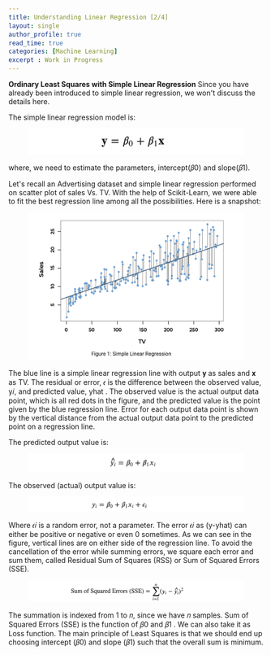 ```yaml
---
title: Understanding Linear Regression [2/4]
layout: single
author_profile: true
read_time: true
categories: [Machine Learning]
excerpt : Work in Progress
---
```


__Ordinary Least Squares with Simple Linear Regression__
Since you have already been introduced to simple linear regression, we won't discuss the details here.

The simple linear regression model is:

<figure>
	<img src="/images/7_1.png">
	<figcaption></figcaption>
</figure>

where, we need to estimate the parameters, intercept(𝛽0) and slope(𝛽1).

Let's recall an Advertising dataset and simple linear regression performed on scatter plot of sales Vs. TV. With the help of Scikit-Learn, we were able to fit the best regression line among all the possibilities. Here is a snapshot:

<figure>
	<img src="/images/7_2.png">
	<figcaption></figcaption>
</figure>

The blue line is a simple linear regression line with output 𝐲 as sales and 𝐱 as TV. The residual or error, 𝜖 is the difference between the observed value, y𝑖, and predicted value, yhat . The observed value is the actual output data point, which is all red dots in the figure, and the predicted value is the point given by the blue regression line. Error for each output data point is shown by the vertical distance from the actual output data point to the predicted point on a regression line.

The predicted output value is:

<figure>
	<img src="/images/7_3.png">
	<figcaption></figcaption>
</figure>

The observed (actual) output value is:

<figure>
	<img src="/images/7_4.png">
	<figcaption></figcaption>
</figure>

Where  𝜖𝑖  is a random error, not a parameter. The error 𝜖𝑖 as (y-yhat) can either be positive or negative or even 0 sometimes. As we can see in the figure, vertical lines are on either side of the regression line. To avoid the cancellation of the error while summing errors, we square each error and sum them, called Residual Sum of Squares (RSS) or Sum of Squared Errors (SSE).

<figure>
	<img src="/images/7_5.png">
	<figcaption></figcaption>
</figure>

The summation is indexed from  1 to 𝑛, since we have 𝑛 samples. Sum of Squared Errors (SSE) is the function of  𝛽0 and 𝛽1 . We can also take it as Loss function. The main principle of Least Squares is that we should end up choosing intercept (𝛽0) and slope (𝛽1) such that the overall sum is minimum.